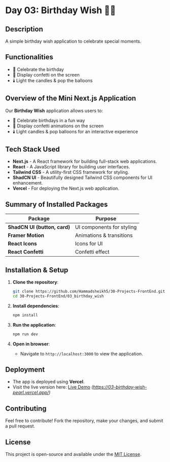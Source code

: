 
# Day 03: Birthday Wish 🎉🎂

## Description
A simple birthday wish application to celebrate special moments.

## Functionalities
- 🎊 Celebrate the birthday  
- 🎈 Display confetti on the screen  
- 🕯️ Light the candles & pop the balloons  

## Overview of the Mini Next.js Application  
Our **Birthday Wish** application allows users to:  
- 🎉 Celebrate birthdays in a fun way  
- 🎊 Display confetti animations on the screen  
- 🕯️ Light candles & pop balloons for an interactive experience  

## Tech Stack Used  
- **Next.js** - A React framework for building full-stack web applications.  
- **React** - A JavaScript library for building user interfaces.  
- **Tailwind CSS** - A utility-first CSS framework for styling.  
- **ShadCN UI** - Beautifully designed Tailwind CSS components for UI enhancement.  
- **Vercel** - For deploying the Next.js web application.  

## Summary of Installed Packages  

| Package | Purpose |
|---------|---------|
| **ShadCN UI (button, card)** | UI components for styling |
| **Framer Motion** | Animations & transitions |
| **React Icons** | Icons for UI |
| **React Confetti** | Confetti effect |

## Installation & Setup  

1. **Clone the repository**:  
   ```sh
   git clone https://github.com/Hammadsheikh5/30-Projects-FrontEnd.git
   cd 30-Projects-FrontEnd/03_birthday_wish
   ```

2. **Install dependencies**:  
   ```sh
   npm install
   ```

3. **Run the application**:  
   ```sh
   npm run dev
   ```

4. **Open in browser**:  
   - Navigate to `http://localhost:3000` to view the application.  

## Deployment  
- The app is deployed using **Vercel**.  
- Visit the live version here: [Live Demo](#) *(https://03-birthday-wish-pearl.vercel.app/)*  

## Contributing  
Feel free to contribute! Fork the repository, make your changes, and submit a pull request.  

## License  
This project is open-source and available under the [MIT License](LICENSE).  

